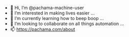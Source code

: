 - 👋 Hi, I’m @pachama-machine-user
- 👀 I’m interested in making lives easier ...
- 🌱 I’m currently learning how to beep boop ...
- 💞️ I’m looking to collaborate on all things automation ...
- 📫 https://pachama.com/about

<!---
pachama-machine-user/pachama-machine-user is a ✨ special ✨ repository because its `README.md` (this file) appears on your GitHub profile.
You can click the Preview link to take a look at your changes.
--->

